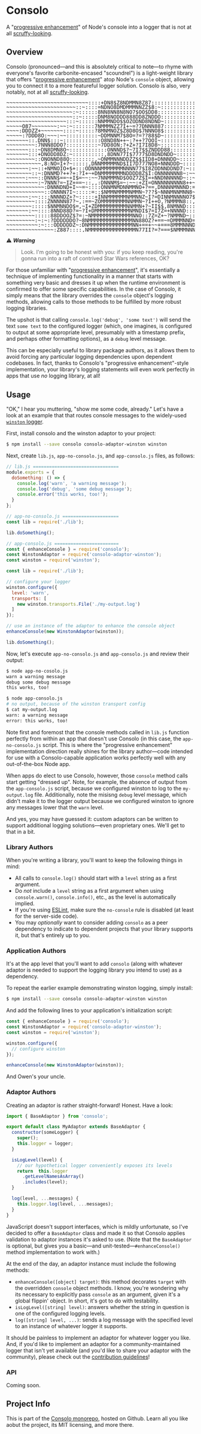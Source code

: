# Consolo

A "[progressive enhancement](https://en.wikipedia.org/wiki/Progressive_enhancement)" of Node's console into a logger that is not at all [scruffy-looking](https://www.youtube.com/watch?v=gYoDBX1gobM).

## Overview

Consolo (pronounced—and this is absolutely critical to note—to rhyme with everyone's favorite carbonite-encased "scoundrel") is a light-weight library that offers "[progressive enhancement](https://en.wikipedia.org/wiki/Progressive_enhancement)" atop Node's `console` object, allowing you to connect it to a more featureful logger solution.  Consolo is also, very notably, not at all [scruffy-looking](https://www.youtube.com/watch?v=gYoDBX1gobM).

<pre style="line-height:90%;">
~~~~~~~~~~~~~~~~~~~~~~~~~~::::+DN8$Z8NDMMN8Z87::::::::::::::::::::::::::::::::::
~~~~~~~~~~~~~~~~~~~~~~::~::::=NDNO8DMDMMMNNZZ$8:~:::::::::::::::::::::::::::::::
~~~~~~~~~~~~~~~~~~~~~:~::::::8NN8NN8N8NO7$OO$DD8::::::::::::::::::::::::::::::::
~~~~~~~~~~~~~~~~~~~~~::~:::::DNM8NODDD888DD8ZNDDO:::::::::::::::::::::::::::::::
~~~~~~~~~~~~~~~~~~~:::~::::::NNMMNDO$$OZODND8NDND~::::::::::::::::::::::::::::::
~~~~~O87~~~~~~~~:~~:~:::::::7NMMMNZZ7I+~=?7DNNN887::::::::::::::::::::::::::::::
~~~~:DDDZZ+~~~~~~~::::~:::::?8MNMNOZ$Z8D8O$7NNNO8$::::::::::::::::::::::::::::::
~~~~~:?DDD8O:~~~:~~::::::::::~DDMNNM7$8O=?=??88$D~::::::::::::::::::::::::::::::
~~~~~~~::.DNN$:::~::::::::::::O8ND8N++~:?++?7OOI~:::::::::::::::::::::::::::::::
~~~~~~~~~:7NNN8DDO?::::::::::~7DD8ON:?+Z+?I7I8D8~:::::::::::::::::::::::::::::::
~~~~~~~:::~DN8DMN8O~::::::::::::ONNND$?~7I7$$ZNDDD88:::::::::::::::::::::::::::+
~~~~~~~:::+DNODD8DZ:~::::::::::,8DNN77I$7777$D8DNDNDD~:::::::::::::::::::::::~7O
~~~~~~~~~::ONONND88O::::::::,~ONMMNNNDDZZ$$IID8+DNNNDD~::::::::::::::::::~~~~I?$
~~~~~~~~~~~,8:NO=I+?~:::::,DNNMMMMMND$II7D777NO8+NNNDDD~::::::::::::::~=+~=~~I78
~~~~~~~:~~::+NMNOIO+$+:::ODNNNMMMMMMMNNNN77$I8ZODNNDDND7:~:::::::~~=?:~:~~+~++7:
~~~~~~~~::~:DNNMD?++?+:?I+~+DNMMMMMMMNDDDD8Z$I:ONNNNNNN8~:~~=~~~~:=~+:+~~=?++7::
~~~~~~:~~~::DNNN$==~+I$=~~:~~7NNMMMND$OOZ7Z$I=+NNDNNNNND~::~~~:~:~==+~+=+??I88::
~~~~~~~~~~:~7NNN?=~IZ+==~::,,:DNNNM$=~:~~:+ZI=ONNNNNNNNN8++~:~:~=+=+?=?+?ZZ~::::
~~~~~~~~~~~~:DNNNDND+I~~=~::::ONNMNMDNNMMNO+?==,DNNNNMNNND:==~=+=I++7IZ:::::::::
~~~~~~~~~~~~::ONNNN7I~:::::=::$NMMNMMMMNMMN~???$~NNNMNNMNN8~=?7+77?Z~:::::::::::
~~~~~~~:~~::::NNNNDZ+?~:::::+INNMMMMMMNMMNNZ~I?=DINNMNNNNO7$+I7O$:::::::::::::::
~~~~~~~~~::::ZNNNNN87?~,:==~ZOMMMMMMMMNNMMN~?I++O,?NMMMN8::,::::::::::::::::::::
~~~~~~~~:::::$NNMNNDO$=,~I+ZDMMMMMMMMMNNMMN+?~II$$,8NMNND:::::::::::::::::::::::
~~~~~~~:~~::::8NND88D?=~?I+DMMMMMMMMMMMNMNDI$7=I7Z=+NNNND:::::::::::::::::::::::
~~~~~~~~~:::::88DDOOZ$?=:~NMMMMMMMMMMMMMNNO::7Z=Z+~?NMMND~::::::::::::::::::::::
~~~~~~~~~:~:~:?DDDDDDO?~8NMMMMMMMMMMMMMMNN88OZ?+==~=DMMMNND=::::::::::::::::::::
~~~~~~~~~~:~:::ODDDDDZ~:DNMMMMMMMMMMMMMMNN+==+~~+===8MMMNNND8:::::::::::::::::::
~~~~~~~~~~~~~~~:Z887::::,NMMMMMMMMMMMMMMMN77II?=?===$NMMMNNND$::::::::::::::::::
</pre>

⚠️ ***Warning***

> Look. I'm going to be honest with you: if you keep reading, you're gonna run into a raft of contrived Star Wars references, OK?

For those unfamiliar with "[progressive enhancement](https://en.wikipedia.org/wiki/Progressive_enhancement)", it's essentially a technique of implementing functionality in a manner that starts with something very basic and dresses it up when the runtime environment is confirmed to offer some specific capabilities.  In the case of Consolo, it simply means that the library overrides the `console` object's logging methods, allowing calls to those methods to be fulfilled by more robust logging libraries.

The upshot is that calling `console.log('debug', 'some text')` will send the text `some text` to the configured logger (which, one imagines, is configured to output at some appropriate level, presumably with a timestamp prefix, and perhaps other formatting options), as a `debug` level message.

This can be especially useful to library package authors, as it allows them to avoid forcing any particular logging dependencies upon dependent codebases.  In fact, thanks to Consolo's "progressive enhancement"-style implementation, your library's logging statements will even work perfectly in apps that use _no_ logging library, at all!

## Usage

"OK," I hear you muttering, "show me some code, already."  Let's have a look at an example that that routes console messages to the widely-used [`winston` logger](https://www.github.com/winstonjs/winston).

First, install consolo and the winston adaptor to your project:

```sh
$ npm install --save consolo consolo-adaptor-winston winston
```

Next, create `lib.js`, `app-no-consolo.js`, and `app-consolo.js` files, as follows:

```js
// lib.js ================================
module.exports = {
  doSomething: () => {
    console.log('warn', 'a warning message');
    console.log('debug', 'some debug message');
    console.error('this works, too!');
  }
};

// app-no-consolo.js =====================
const lib = require('./lib');

lib.doSomething();

// app-consolo.js ========================
const { enhanceConsole } = require('consolo');
const WinstonAdaptor = require('consolo-adaptor-winston');
const winston = require('winston');

const lib = require('./lib');

// configure your logger
winston.configure({
  level: 'warn',
  transports: [
    new winston.transports.File('./my-output.log')
  ]
});

// use an instance of the adaptor to enhance the console object
enhanceConsole(new WinstonAdaptor(winston));

lib.doSomething();
```

Now, let's execute `app-no-consolo.js` and `app-consolo.js` and review their output:

```sh
$ node app-no-cosolo.js
warn a warning message
debug some debug message
this works, too!

$ node app-consolo.js
# no output, because of the winston transport config
$ cat my-output.log
warn: a warning message
error: this works, too!
```

Note first and foremost that the console methods called in `lib.js` function perfectly from within an app that doesn't use Consolo (in this case, the `app-no-consolo.js` script.  This is where the "progressive enhancement" implementation direction really shines for the library author—code intended for use with a Consolo-capable application works perfectly well with any out-of-the-box Node app.

When apps do elect to use Consolo, however, those `console` method calls start getting "dressed up".  Note, for example, the absence of output from the `app-consolo.js` script, because we configured winston to log to the `my-output.log` file.  Additionally, note the misisng `debug` level message, which didn't make it to the logger output because we configured winston to ignore any messages lower that the `warn` level.

And yes, you may have guessed it: custom adaptors can be written to support additional logging solutions—even proprietary ones.  We'll get to that in a bit.

### Library Authors

When you're writing a library, you'll want to keep the following things in mind:

- All calls to `console.log()` should start with a `level` string as a first argument.
- Do _not_ include a `level` string as a first argument when using `console.warn()`, `console.info()`, etc., as the level is automatically implied.
- If you're using [ESLint](https://eslint.org), make sure the `no-console` rule is disabled (at least for the server-side code).
- You may _optionally_ want to consider adding `consolo` as a peer dependency to indicate to dependent projects that your library supports it, but that's entirely up to you.

### Application Authors

It's at the app level that you'll want to add `consolo` (along with whatever adaptor is needed to support the logging library you intend to use) as a dependency.

To repeat the earlier example demonstrating winston logging, simply install:

```sh
$ npm install --save consolo consolo-adaptor-winston winston
```

And add the following lines to your application's initialization script:

```js
const { enhanceConsole } = require('consolo');
const WinstonAdaptor = require('consolo-adaptor-winston');
const winston = require('winston');

winston.configure({
  // configure winston
});

enhanceConsole(new WinstonAdaptor(winston));
```

And Owen's your uncle.

### Adaptor Authors

Creating an adaptor is rather straight-forward!  Honest.  Have a look:

```js
import { BaseAdaptor } from 'consolo';

export default class MyAdaptor extends BaseAdaptor {
  constructor(someLogger) {
    super();
    this.logger = logger;
  }

  isLogLevel(level) {
    // our hypothetical logger conveniently exposes its levels
    return  this.logger
      .getLevelNamesAsArray()
      .includes(level);
  }

  log(level, ...messages) {
    this.logger.log(level, ...messages);
  }
}
```

JavaScript doesn't support interfaces, which is mildly unfortunate, so I've decided to offer a `BaseAdaptor` class and made it so that Consolo applies validation to adaptor instances it's asked to use.  (Note that the `BaseAdaptor` is optional, but gives you a basic—and unit-tested—`#enhanceConsole()` method implementation to work with.)

At the end of the day, an adaptor instance must include the following methods:

- `enhanceConsole([object] target)`: this method decorates `target` with the overridden `console` object methods.  I know, you're wondering why its necessary to explicitly pass `console` as an argument, given it's a global flippin' object.  In short, it's got to do with testability.
- `isLogLevel([string] level)`: answers whether the string in question is one of the configured logging levels.
- `log([string] level, ...)`: sends a log message with the specified level to an instance of whatever logger it supports.

It should be painless to implement an adaptor for whatever logger you like.  And, if you'd like to implement an adaptor for a community-maintained logger that isn't yet available (and you'd like to share your adaptor with the community), please check out the [contribution guidelines](https://github.com/prometheas/consolo-monorepo/blob/master/CONTRIBUTING.md)!

### API

Coming soon.

## Project Info

This is part of the [Consolo monorepo](https://github.com/prometheas/consolo-monorepo), hosted on Github.  Learn all you like aobut the project, its MIT licensing, and more there.
